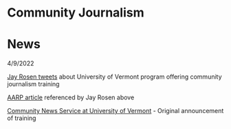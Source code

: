# Community Journalism 

# News

4/9/2022

[Jay Rosen tweets](https://twitter.com/jayrosen_nyu/status/1512138831880990732) about University of Vermont program offering community journalism training

[AARP article](https://www.aarp.org/work/careers/older-adults-journalism-careers/) referenced by Jay Rosen above

[Community News Service at University of Vermont](https://www.communitynews.net/home/community-journalism-training-feb-1) - Original announcement of training

